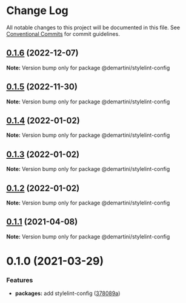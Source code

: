 # Change Log

All notable changes to this project will be documented in this file. See [Conventional Commits](https://conventionalcommits.org) for commit guidelines.

## [0.1.6](https://github.com/demartini/base-configs/compare/@demartini/stylelint-config@0.1.5...@demartini/stylelint-config@0.1.6) (2022-12-07)

**Note:** Version bump only for package @demartini/stylelint-config

## [0.1.5](https://github.com/demartini/base-configs/compare/@demartini/stylelint-config@0.1.4...@demartini/stylelint-config@0.1.5) (2022-11-30)

**Note:** Version bump only for package @demartini/stylelint-config

## [0.1.4](https://github.com/demartini/base-configs/compare/@demartini/stylelint-config@0.1.3...@demartini/stylelint-config@0.1.4) (2022-01-02)

**Note:** Version bump only for package @demartini/stylelint-config

## [0.1.3](https://github.com/demartini/base-configs/compare/@demartini/stylelint-config@0.1.2...@demartini/stylelint-config@0.1.3) (2022-01-02)

**Note:** Version bump only for package @demartini/stylelint-config

## [0.1.2](https://github.com/demartini/base-configs/compare/@demartini/stylelint-config@0.1.1...@demartini/stylelint-config@0.1.2) (2022-01-02)

**Note:** Version bump only for package @demartini/stylelint-config

## [0.1.1](https://github.com/demartini/base-configs/compare/@demartini/stylelint-config@0.1.0...@demartini/stylelint-config@0.1.1) (2021-04-08)

**Note:** Version bump only for package @demartini/stylelint-config

# 0.1.0 (2021-03-29)

### Features

- **packages:** add stylelint-config ([378089a](https://github.com/demartini/base-configs/commit/378089ab98d29d613905a71f7ae61cb840f8210d))
